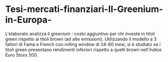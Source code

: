 # Tesi-mercati-finanziari-Il-Greenium-in-Europa-
L'elaborato analizza il greenium : costo aggiuntivo per chi investe in titoli green rispetto ai titoli brown (ad alte emissioni). Utilizzando il modello a 3 fattori di Fama e French con rolling window di 24-60 mesi, si è studiato se i titoli green presentano rendimenti inferiori rispetto a quelli brown nell'indice Euro Stoxx 500.
